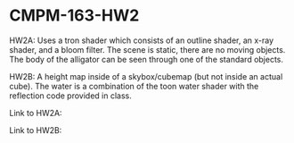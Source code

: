 # CMPM-163-HW2

HW2A: Uses a tron shader which consists of an outline shader, an x-ray shader, and a bloom filter. The scene is static, there are no moving objects. The body of the alligator can be seen through one of the standard objects.

HW2B: A height map inside of a skybox/cubemap (but not inside an actual cube). The water is a combination of the toon water shader with the reflection code provided in class.

Link to HW2A:

Link to HW2B:
